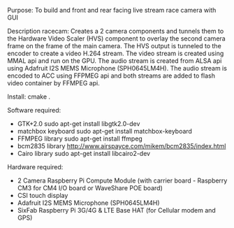 Purpose: To build and front and rear facing live stream race camera with GUI

Description racecam: Creates a 2 camera components and tunnels them to the 
Hardware Video Scaler (HVS) component to overlay the second camera 
frame on the frame of the main camera. The HVS output is tunneled to 
the encoder to create a video H.264 stream.  The video stream is 
created using MMAL api and run on the GPU.  The audio stream is 
created from ALSA api using Adafruit I2S MEMS Microphone 
(SPH0645LM4H).  The audio stream is encoded to ACC using FFPMEG api 
and both streams are added to flash video container by FFMPEG api.


Install: cmake . 

Software required:
* GTK+2.0 sudo apt-get install libgtk2.0-dev 
* matchbox keyboard sudo apt-get install matchbox-keyboard
* FFMPEG library sudo apt-get install ffmpeg
* bcm2835 library http://www.airspayce.com/mikem/bcm2835/index.html
* Cairo library sudo apt-get install libcairo2-dev

Hardware required:
* 2 Camera Raspberry Pi Compute Module 
	(with carrier board - Raspberry CM3 for CM4 I/O board or WaveShare POE board)
* CSI touch display 
* Adafruit I2S MEMS Microphone (SPH0645LM4H)
* SixFab Raspberry Pi 3G/4G & LTE Base HAT (for Cellular modem and GPS)

